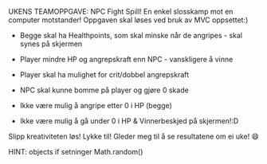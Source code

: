 UKENS TEAMOPPGAVE: NPC Fight Spill!
En enkel slosskamp mot en computer motstander!
Oppgaven skal løses ved bruk av MVC oppsettet:)
- Begge skal ha Healthpoints, som skal minske når de angripes - skal synes på skjermen
- Player mindre HP og angrepskraft enn NPC - vanskligere å vinne
- Player skal ha mulighet for crit/dobbel angrepskraft
- NPC skal kunne bomme på player og gjøre 0 skade

- Ikke være mulig å angripe etter 0 i HP (begge)
- Ikke være mulig å gå under 0 i HP
 & Vinnerbeskjed på skjermen!:D

Slipp kreativiteten løs!
Lykke til! Gleder meg til å se resultatene om ei uke! :smile:

HINT:
objects
if setninger
Math.random()
